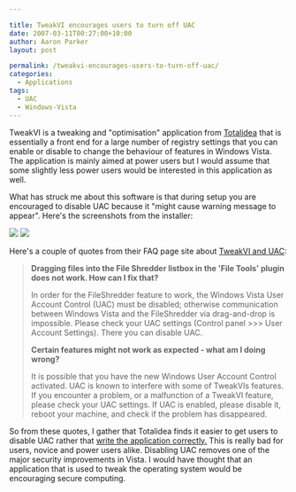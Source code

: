 ```yaml
---

title: TweakVI encourages users to turn off UAC
date: 2007-03-11T00:27:00+10:00
author: Aaron Parker
layout: post

permalink: /tweakvi-encourages-users-to-turn-off-uac/
categories:
  - Applications
tags:
  - UAC
  - Windows-Vista
---
```

TweakVI is a tweaking and "optimisation" application from [Totalidea](http://www.totalidea.com/content/tweakvi/tweakvi-index.html) that is essentially a front end for a large number of registry settings that you can enable or disable to change the behaviour of features in Windows Vista. The application is mainly aimed at power users but I would assume that some slightly less power users would be interested in this application as well.

What has struck me about this software is that during setup you are encouraged to disable UAC because it "might cause warning message to appear". Here's the screenshots from the installer:

<img border="0" src="{{site.baseurl}}/media/2007/03/1000.14.1100.TweakVISetup3.png" /> 

<img border="0" src="{{site.baseurl}}/media/2007/03/1000.14.1101.TweakVISetup4.png" /> 

Here's a couple of quotes from their FAQ page site about [TweakVI and UAC](http://www.totalidea.com/content/tweakvi/tweakvi-faq.html#15):

> **Dragging files into the File Shredder listbox in the 'File Tools' plugin does not work. How can I fix that?**
> 
> In order for the FileShredder feature to work, the Windows Vista User Account Control (UAC) must be disabled; otherwise communication between Windows Vista and the FileShredder via drag-and-drop is impossible. Please check your UAC settings (Control panel >>> User Account Settings). There you can disable UAC.
> 
> **Certain features might not work as expected - what am I doing wrong?**
> 
> It is possible that you have the new Windows User Account Control activated. UAC is known to interfere with some of TweakVIs features. If you encounter a problem, or a malfunction of a TweakVI feature, please check your UAC settings. If UAC is enabled, please disable it, reboot your machine, and check if the problem has disappeared.

So from these quotes, I gather that Totalidea finds it easier to get users to disable UAC rather that [write the application correctly.](http://msdn.microsoft.com/msdnmag/issues/07/01/UAC/) This is really bad for users, novice and power users alike. Disabling UAC removes one of the major security improvements in Vista. I would have thought that an application that is used to tweak the operating system would be encouraging secure computing.